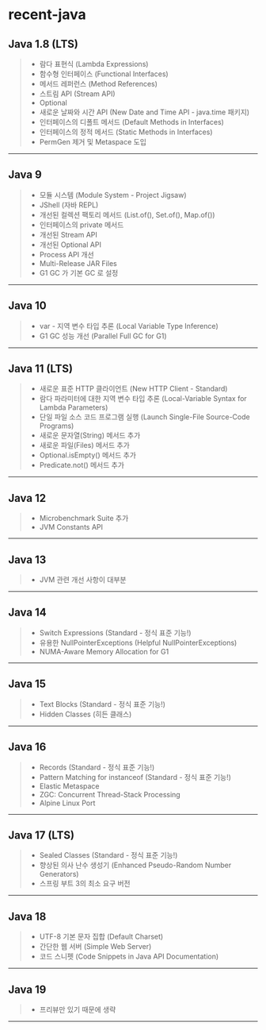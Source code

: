 # recent-java

## Java 1.8 (LTS)
> * 람다 표현식 (Lambda Expressions)
> * 함수형 인터페이스 (Functional Interfaces)
> * 메서드 레퍼런스 (Method References)
> * 스트림 API (Stream API)
> * Optional<T>
> * 새로운 날짜와 시간 API (New Date and Time API - java.time 패키지)
> * 인터페이스의 디폴트 메서드 (Default Methods in Interfaces)
> * 인터페이스의 정적 메서드 (Static Methods in Interfaces)
> * PermGen 제거 및 Metaspace 도입

---

## Java 9
> * 모듈 시스템 (Module System - Project Jigsaw)
> * JShell (자바 REPL)
> * 개선된 컬렉션 팩토리 메서드 (List.of(), Set.of(), Map.of())
> * 인터페이스의 private 메서드
> * 개선된 Stream API
> * 개선된 Optional API
> * Process API 개선
> * Multi-Release JAR Files
> * G1 GC 가 기본 GC 로 설정

---

## Java 10
> * var - 지역 변수 타입 추론 (Local Variable Type Inference)
> * G1 GC 성능 개선 (Parallel Full GC for G1)

---

## Java 11 (LTS)
> * 새로운 표준 HTTP 클라이언트 (New HTTP Client - Standard)
> * 람다 파라미터에 대한 지역 변수 타입 추론 (Local-Variable Syntax for Lambda Parameters)
> * 단일 파일 소스 코드 프로그램 실행 (Launch Single-File Source-Code Programs)
> * 새로운 문자열(String) 메서드 추가
> * 새로운 파일(Files) 메서드 추가
> * Optional.isEmpty() 메서드 추가
> * Predicate.not() 메서드 추가

---

## Java 12
> * Microbenchmark Suite 추가
> * JVM Constants API

---

## Java 13
> * JVM 관련 개선 사항이 대부분

---

## Java 14
> * Switch Expressions (Standard - 정식 표준 기능!)
> * 유용한 NullPointerExceptions (Helpful NullPointerExceptions)
> * NUMA-Aware Memory Allocation for G1

---

## Java 15
> * Text Blocks (Standard - 정식 표준 기능!)
> * Hidden Classes (히든 클래스)

---

## Java 16
> * Records (Standard - 정식 표준 기능!)
> * Pattern Matching for instanceof (Standard - 정식 표준 기능!)
> * Elastic Metaspace
> * ZGC: Concurrent Thread-Stack Processing
> * Alpine Linux Port

---

## Java 17 (LTS)
> * Sealed Classes (Standard - 정식 표준 기능!)
> * 향상된 의사 난수 생성기 (Enhanced Pseudo-Random Number Generators)
> * 스프링 부트 3의 최소 요구 버전

---

## Java 18
> * UTF-8 기본 문자 집합 (Default Charset)
> * 간단한 웹 서버 (Simple Web Server)
> * 코드 스니펫 (Code Snippets in Java API Documentation)

---

## Java 19
> * 프리뷰만 있기 때문에 생략

---

